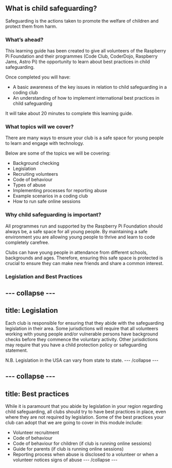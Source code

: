 ## What is child safeguarding?

Safeguarding is the actions taken to promote the welfare of children and protect them from harm.

### What’s ahead?

This learning guide has been created to give all volunteers of the Raspberry Pi Foundation and their programmes (Code Club, CoderDojo, Raspberry Jams, Astro Pi) the opportunity to learn about best practices in child safeguarding.

Once completed you will have:

* A basic awareness of the key issues in relation to child safeguarding in a coding club
* An understanding of how to implement international best practices in child safeguarding

It will take about 20 minutes to complete this learning guide.

### What topics will we cover?

There are many ways to ensure your club is a safe space for young people to learn and engage with technology.

Below are some of the topics we will be covering:

* Background checking
* Legislation
* Recruiting volunteers
* Code of behaviour
* Types of abuse
* Implementing processes for reporting abuse
* Example scenarios in a coding club
* How to run safe online sessions

### Why child safeguarding is important?

All programmes run and supported by the Raspberry Pi Foundation should always be, a safe space for all young people. By maintaining a safe environment you are allowing young people to thrive and learn to code completely carefree.

Clubs can have young people in attendance from different schools, backgrounds and ages. Therefore, ensuring this safe space is protected is crucial to ensure they can make new friends and share a common interest.

### Legislation and Best Practices

--- collapse ---
---
title: Legislation
---

Each club is responsible for ensuring that they abide with the safeguarding legislation in their area. Some jurisdictions will require that all volunteers working with young people and/or vulnerable persons have background checks before they commence the voluntary activity. Other jurisdictions may require that you have a child protection policy or safeguarding statement.

N.B. Legislation in the USA can vary from state to state.
--- /collapse ---

--- collapse ---
---
title: Best practices
---

While it is paramount that you abide by legislation in your region regarding child safeguarding, all clubs should try to have best practices in place, even where they are not required by legislation. Some of the best practices your club can adopt that we are going to cover in this module include:

* Volunteer recruitment
* Code of behaviour
* Code of behaviour for children (if club is running online sessions)
* Guide for parents (if club is running online sessions)
* Reporting process when abuse is disclosed to a volunteer or when a volunteer notices signs of abuse
--- /collapse ---

